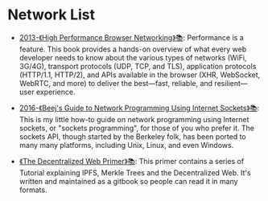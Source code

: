 # Network List

- [2013-《High Performance Browser Networking》📚](https://hpbn.co/): Performance is a feature. This book provides a hands-on overview of what every web developer needs to know about the various types of networks (WiFi, 3G/4G), transport protocols (UDP, TCP, and TLS), application protocols (HTTP/1.1, HTTP/2), and APIs available in the browser (XHR, WebSocket, WebRTC, and more) to deliver the best—fast, reliable, and resilient—user experience.

- [2016-《Beej's Guide to Network Programming Using Internet Sockets》📚](http://beej.us/guide/bgnet/): This is my little how-to guide on network programming using Internet sockets, or "sockets programming", for those of you who prefer it. The sockets API, though started by the Berkeley folk, has been ported to many many platforms, including Unix, Linux, and even Windows.

- [《The Decentralized Web Primer》📚](https://parg.co/U3D): This primer contains a series of Tutorial explaining IPFS, Merkle Trees and the Decentralized Web. It's written and maintained as a gitbook so people can read it in many formats.
